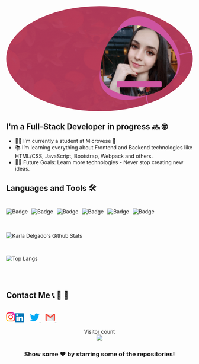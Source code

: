 

<img align="center" alt="Avatar" style="border-radius: 50%" src="./multimedia/github-profile.gif" />

<br>

## I'm a Full-Stack Developer in progress :soon: 	:nerd_face:

- 👨‍💻 I’m currently a student at Microvese :purple_heart:
- 📚 I’m learning everything about Frontend and Backend technologies like HTML/CSS, JavaScript, Bootstrap, Webpack and others.
- 💪🏼 Future Goals: Learn more technologies - Never stop creating new ideas.

## Languages and Tools 🛠 

<br>
<img alt="Badge" style="float: left; margin-right: 10px;"  src="https://img.shields.io/badge/html5%20-%23E34F26.svg?&style=for-the-badge&logo=html5&logoColor=white"/>    
<img alt="Badge" style="float: left; margin-right: 10px;"  src="https://img.shields.io/badge/css3%20-%231572B6.svg?&style=for-the-badge&logo=css3&logoColor=white"/>    
<img alt="Badge" style="float: left; margin-right: 10px;"  src="https://img.shields.io/badge/javascript%20-%23323330.svg?&style=for-the-badge&logo=javascript&logoColor=%23F7DF1E"/>    
<img alt="Badge" style="float: left; margin-right: 10px;"  src="https://img.shields.io/badge/node.js%20-%2343853D.svg?&style=for-the-badge&logo=node.js&logoColor=white"/>    
<img alt="Badge" style="float: left; margin-right: 10px;"  src="https://img.shields.io/badge/bootstrap%20-%23563D7C.svg?&style=for-the-badge&logo=bootstrap&logoColor=white"/> 

<img alt="Badge" style="float: left; margin-right: 10px;"  src="https://img.shields.io/badge/git%20-%23F05033.svg?&style=for-the-badge&logo=git&logoColor=white"/>    

<br>

<br>

<br>

![Karla Delgado's Github Stats](https://github-readme-stats.vercel.app/api?username=karlavdelgadof&count_private=true&show_icons=true&theme=radical&include_all_commits=true)

<br>

![Top Langs](https://github-readme-stats.vercel.app/api/top-langs/?username=karlavdelgadof&theme=radical)


<br>

<br>

##  Contact Me :telephone_receiver:	:speech_balloon: :bust_in_silhouette:
<br>
  <a href="https://www.linkedin.com/in/karla-delgado-613a32239/"><img  alt="Karla Delgado | Linkedin" width="24px" src="./multimedia/Linkedin.svg"/></a> &nbsp;&nbsp;
  <a href="https://twitter.com/karlavdelgadof">
    <img alt="Karla Delgado | Twitter" width="26px" src="./multimedia/Twitter.svg"/>
  </a> &nbsp;&nbsp;
  <a href="mailto:karlavdelgadof@gmail.com">
    <img  alt="Karla Delgado | Gmail" width="26px" src="./multimedia/Gmail.svg"/>
  </a> &nbsp;&nbsp;
  <a href="https://www.instagram.com/karlavdelgadof/">
    <img align="left" alt="Karla Delgado | Instagram" width="24px" src="./multimedia/Instagram.svg"/>
  </a> &nbsp;&nbsp;


<p align="center"> 
  Visitor count<br>
  <img src="https://profile-counter.glitch.me/karlavdelgadof/count.svg" />
</p>


<div align="center">

### Show some ❤️ by starring some of the repositories!

</div>


